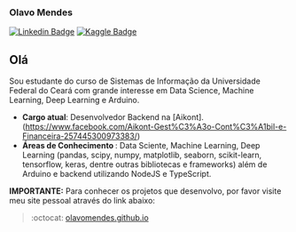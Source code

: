 ### Olavo Mendes
[![Linkedin Badge](https://img.shields.io/badge/-LinkedIn-blue?style=flat-square&logo=Linkedin&logoColor=white&link=https://www.linkedin.com/in/olavo-mendes/)](https://www.linkedin.com/in/olavo-mendes/)
[![Kaggle Badge](https://img.shields.io/badge/-Kaggle-black?style=flat-square&logo=Kaggle&logoColor=white&link=https://www.kaggle.com/olavomendes)](https://www.kaggle.com/olavomendes)

## Olá
Sou estudante do curso de Sistemas de Informação da Universidade Federal do Ceará com grande interesse em Data Science, Machine Learning, Deep Learning e Arduino.

- <b>Cargo atual</b>: Desenvolvedor Backend na [Aikont].(https://www.facebook.com/Aikont-Gest%C3%A3o-Cont%C3%A1bil-e-Financeira-257445300973383/)
- <b>Áreas de Conhecimento </b>: Data Sciente, Machine Learning, Deep Learning (pandas, scipy, numpy, matplotlib, seaborn, scikit-learn, tensorflow, keras, dentre outras bibliotecas e
frameworks) além de Arduino e backend utilizando NodeJS e TypeScript.

**IMPORTANTE:** Para conhecer os projetos que desenvolvo, por favor visite meu site pessoal através do link abaixo:
>:octocat: [olavomendes.github.io](https://olavomendes.github.io/) 

